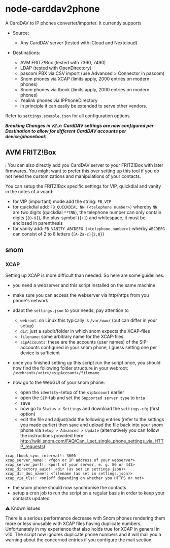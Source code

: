 # node-carddav2phone

A CardDAV to IP phones converter/importer. It currently supports

* Source:

    * Any CardDAV server (tested with iCloud and Nextcloud)

* Destinations:

    * AVM FRITZ!Box (tested with 7360, 7490)
    * LDAP (tested with OpenDirectory)
    * pascom PBX via CSV import (use Advanced > Connector in pascom)
    * Snom phones via XCAP (limits apply, 2000 entries on modern phones)
    * Snom phones via tbook (limits apply, 2000 entries on modern phones)
    * Yealink phones via IPPhoneDirectory
    * in principle it can easily be extended to serve other vendors.

Refer to `settings.example.json` for all configuration options.

***Breaking Changes in v2.x: CardDAV settings are now configured per Destination to allow for different CardDAV accounts per device/phonebook***

## AVM FRITZ!Box

:information_source: You can also directly add you CardDAV server to your FRITZ!Box with later firmwares. You might want to prefer this over setting up this tool if you do not need the customizations and manipulations of your contacts.

You can setup the FRITZ!Box specific settings for VIP, quickdial and vanity in the notes of a vcard:

* for VIP (important) mode add the string: `FB_VIP`
* for quickdial add: `FB_QUICKDIAL NN (<telephone number>)` whereby `NN` are two digits (quickdial `**7NN`), the telephone number can only contain digits (`[0-9]`), the plus-symbol (`[+]`) and whitespace, it must be enclosed in parenthesis
* for vanity add: `FB_VANITY ABCDEFG (<telephone number>)` wherby `ABCDEFG` can consist of 2 to 8 letters (`[A-Za-z]{2,8}`)

## snom

### XCAP

Setting up XCAP is more difficult than needed. So here are some guidelines:

- you need a webserver and this script installed on the same machine
- make sure you can access the webserver via http/https from you phone's network
- adapt the `settings.json` to your needs, pay attention to

    - `webroot`: on Linux this typically is `/var/www/` (but can differ in your setup)
    - `dir`: just a subdir/folder in which snom expects the XCAP-files
    - `filename`: some arbitrary name for the XCAP-files
    - `sipAccounts`: these are the accounts (user names) of the SIP-accounts configured in your snom phone, I guess setting one per device is sufficient

- once you finished setting up this script run the script once, you should now find the following folder structure in your webroot: `/<webroot>/<dir>/<sipAccount>/filename`
- now go to the WebGUI of your snom phone:

    - open the `identity`-setup of the `sipAccount` earlier
    - open the `SIP`-tab and set the `Supported server type` to `bria`
    - save
    - now go to `Status > Settings` and download the `settings.cfg` (first option)
    - edit the file and adjust/add the following entries (refer to the settings you made earlier) then save and upload the file back into your snom phone via `Setup > Advanced > Update` (alternatively you can follow the instructions provided here <http://wiki.snom.com/FAQ/Can_I_set_single_phone_settings_via_HTTP_requests>)

```
xcap_tbook_sync_interval!: 3600
xcap_server_name!: <fqdn or IP address of your webserver>
xcap_server_port!: <port of your server, e. g. 80 or 443>
xcap_directory_auid!: <dir (as set in settings.json)>
xcap_dir_doc_name!: <filename (as set in settings.json)>
xcap_via_tls!: <on|off depending on whether you HTTPS or not>
```


- the snom phone should now synchronise the contacts
- setup a cron job to run the script on a regular basis in order to keep your contacts updated
    
:warning: Known issues

There is a serious performance decrease with Snom phones rendering them more or less unusable with XCAP files having duplicate numbers. Unfortunately in my experience that also holds true for XCAP in general in v10.
The script now ignores duplicate phone numbers and it will mail you a warning about the concerned entries if you configure the mail section.
